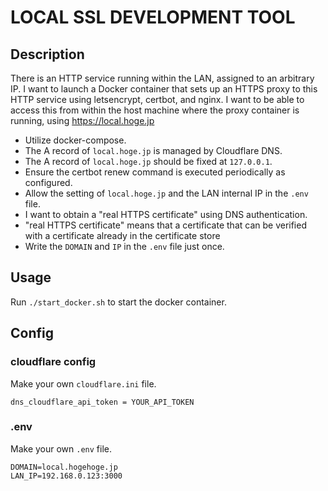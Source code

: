 # LOCAL SSL DEVELOPMENT TOOL

## Description

There is an HTTP service running within the LAN, assigned to an arbitrary IP. I want to launch a Docker container that sets up an HTTPS proxy to this HTTP service using letsencrypt, certbot, and nginx. I want to be able to access this from within the host machine where the proxy container is running, using <https://local.hoge.jp>

- Utilize docker-compose.
- The A record of `local.hoge.jp` is managed by Cloudflare DNS.
- The A record of `local.hoge.jp` should be fixed at `127.0.0.1`.
- Ensure the certbot renew command is executed periodically as configured.
- Allow the setting of `local.hoge.jp` and the LAN internal IP in the `.env` file.
- I want to obtain a "real HTTPS certificate"  using DNS authentication.
- "real HTTPS certificate" means that a certificate that can be verified with a certificate already in the certificate store
- Write the `DOMAIN` and `IP` in the `.env` file just once.

## Usage

Run `./start_docker.sh` to start the docker container.

## Config

### cloudflare config

Make your own `cloudflare.ini` file.

```text
dns_cloudflare_api_token = YOUR_API_TOKEN
```

### .env

Make your own `.env` file.

```text
DOMAIN=local.hogehoge.jp
LAN_IP=192.168.0.123:3000
```
